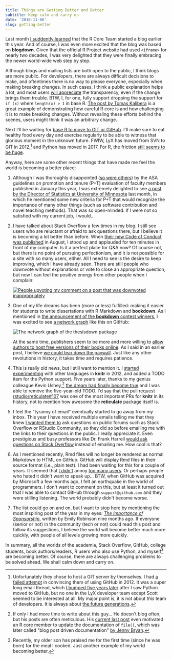 ```yaml
---
title: Things are Getting Better and Better
subtitle: Keep calm and carry on
date: '2018-11-08'
slug: getting-better
---
```


Last month [I suddently learned](https://twitter.com/_R_Foundation/status/1050791571514413057) that the R Core Team started a blog earlier this year. And of course, I was even more excited that the blog was based on **blogdown**. Given that the official R Project website had used `<iframe>` for nearly two decades, I was very delighted that they were finally embracing the newer world-wide web step by step.

Although blogs and mailing lists are both open to the public, I think blogs are more public. For developers, there are always difficult decisions to make, and oftentimes there is no way to please everyone, especially when making breaking changes. In such cases, I think a public explanation helps a lot, and most users [will appreciate](https://twitter.com/orchid00/status/1055512092558741504) the transparency, even if the change brings them trouble. BTW, I, for one, fully support dropping the support for `if (x)` where `length(x) > 1` in base R. [The post by Tomas Kalibera](https://developer.r-project.org/Blog/public/2018/10/12/conditions-of-length-greater-than-one/index.html) is a great example of demonstrating how careful R core is and how challenging it is to make breaking changes. Without revealing these efforts behind the scenes, users might think it was an arbitrary change.

Next I'll be waiting for [base R to move to GIT or GitHub](http://r.789695.n4.nabble.com/Why-R-project-source-code-is-not-on-GitHub-td4695779.html). I'll make sure to eat healthy food every day and exercise regularly to be able to witness that glorious moment in the unknown future. FWIW, LyX has moved from SVN to GIT in 2012,[^1] and Python has moved in 2017. For R, the friction [still seems to be huge](http://r.789695.n4.nabble.com/R-CMD-check-warning-about-compiler-warning-flags-td4747304.html).

Anyway, here are some other recent things that have made me feel the world is becoming a better place:

1. Although I was thoroughly disappointed ([so were others](https://twitter.com/ALCarriquiry/status/954789308757659648)) by the ASA guidelines on promotion and tenure (P+T) evaluation of faculty members published in January this year, I was extremely delighted to see [a post by the Director of Statistics at University of Minnesota](https://simplystatistics.org/2018/10/11/guest-post-galin-jones-on-criteria-for-promotion-and-tenture-in-bio-statistics-departments/) last month, in which he mentioned some new criteria for P+T that would recognize the importance of many other things (such as software contribution and novel teaching methods). That was so open-minded. If I were not so satisfied with my current job, I would...

1. I have talked about Stack Overflow a few times in my blog. I still see users who are reluctant or afraid to ask questions there, but I believe it is becoming a lot better than before. When [their new Code of Conduct was published](https://stackoverflow.blog/2018/08/07/get-to-know-our-new-code-of-conduct/) in August, I stood up and applauded for ten minutes in front of my computer. Is it a perfect place for Q&A now? Of course not, but there is no point of pursuing perfectionism, and it is not possible for a site with so many users, either. All I need to see is the desire to keep improving, which I have already seen. There are still people who downvote without explanations or vote to close an appropriate question, but now I can feel the positive energy from other people when I complain:

    [![People upvoting my comment on a post that was downvoted inappropriately](https://user-images.githubusercontent.com/163582/48227387-d33e1d00-e367-11e8-857f-dfdc0620acce.png#border)](https://stackoverflow.com/q/53064555/559676)

1. One of my life dreams has been (more or less) fulfilled: making it easier for students to write dissertations with R Markdown and **bookdown**. As I mentioned in [the announcement of the **bookdown** contest winners](https://community.rstudio.com/t/16394), I was excited to see [a network graph](https://github.com/ryanpeek/aggiedown/network/members) like this on GitHub:

    ![The network graph of the thesisdown package](https://community.rstudio.com/uploads/default/original/2X/f/fe99e9903e1c7ffc1c0b2c85518fc45fd8b13013.png)

    At the same time, publishers seem to be more and more willing to [allow authors to host free versions of their books online](https://twitter.com/StatGarrett/status/1052642829745496064). As I said in an earlier post, I believe [we could tear down the paywall](/en/2018/08/bookdown-crc/). Just like any other revolutions in history, it takes time and requires patience.

1. This is really old news, but I still want to mention it. I [started experimenting](https://github.com/yihui/knitr/commit/b5ef66b7a) with other languages in **knitr** in 2012, and added a TODO item for the Python support. Five years later, thanks to my genius colleague Kevin Ushey,[^2] [the dream had finally become true](https://github.com/yihui/knitr/commit/b2d892974) and I was able to remove the five-year-old TODO. I'd say that the pull request [rstudio/reticulate#107](https://github.com/rstudio/reticulate/pull/107) was one of the most important PRs for **knitr** in its history, not to mention how awesome the **reticulate** package itself is.

1. I feel the "tyranny of email" eventually started to go away from my inbox. This year I have received multiple emails telling me that they knew [I wanted them to](/en/2017/08/so-gh-email/) ask questions on public forums such as Stack Overflow or RStudio Community, so they did so before emailing me with the links to their questions in the public. I really appreciate it. Even prestigious and busy professors like Dr. Frank Harrell [would ask questions on Stack Overflow](https://stackoverflow.com/q/48208457/559676) instead of emailing me. How cool is that?

1. As I mentioned recently, Rmd files will no longer be rendered as normal Markdown to HTML on GitHub. GitHub will display Rmd files in their source format (i.e., plain text). I had been waiting for this for a couple of years. It seemed that [I didn't](https://twitter.com/yutannihilat_en/status/1053877401606742018) annoy [too many users](https://twitter.com/datavisitor/status/1054800395019513856). Or perhaps people who hated it didn't want to speak up... BTW, when GitHub was acquired by Microsoft a few months ago, I felt an earthquake in the world of programmers. I don't want to comment on this, but at least it turned out that I was able to contact GitHub through `support@github.com` and they were stilling listening. The world probably didn't become worse.

1. The list could go on and on, but I want to stop here by mentioning the most inspiring post of the year in my eyes: [_The Importance of Sponsorship_](http://hookedondata.org/The-Importance-of-Sponsorship/), written by Emily Robinson nine months ago. If everyone (senior or not) in the community (tech or not) could read this post and follow its suggestions, I believe the world will become better much more quickly, with people of all levels growing more quickly.

In summary, all the worlds of the academia, Stack Overflow, GitHub, college students, book authors/readers, R users who also use Python, and myself[^3] are becoming better. Of course, there are always challenging problems to be solved ahead. We shall calm down and carry on.

[^1]: Unfortunately they chose to host a GIT server by themselves. I had [a failed attempt](https://www.mail-archive.com/lyx-devel@lists.lyx.org/msg173179.html) in convincing them of using GitHub in 2012. It was a super long email thread, which [I bumped five years later](https://www.mail-archive.com/lyx-devel@lists.lyx.org/msg198746.html) after I saw Python moved to GitHub, but no one in the LyX developer team except Scott seemed to be interested at all. My major point is, it is not about _this_ team of developers. It is always about [the future generations](http://www.quotationspage.com/quote/38805.html).

[^2]: If only I had more time to write about this guy... He doesn't blog often, but his posts are often meticulous. His [current last post](https://kevinushey.github.io/blog/2018/02/21/string-encoding-and-r/) even motivated an R core member to update the documentation of `file()`, which was later called "blog post driven documentation" [by Jenny Bryan](https://twitter.com/JennyBryan/status/966734915847864320).

[^3]: Recently, my older son has praised me for the first time (since he was born) for the meal I cooked. Just another example of my world becoming better.
